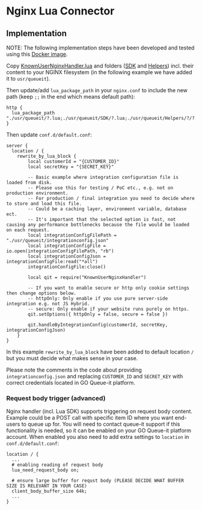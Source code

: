 # Nginx Lua Connector

## Implementation

NOTE: The following implementation steps have been developed and tested using this [Docker image](https://github.com/fabiocicerchia/nginx-lua).

Copy [KnownUserNginxHandler.lua](https://github.com/queueit/KnownUser.V3.Lua/blob/master/Handlers/KnownUserNginxHandler.lua) and folders ([SDK](https://github.com/queueit/KnownUser.V3.Lua/tree/master/SDK) and [Helpers](https://github.com/queueit/KnownUser.V3.Lua/tree/master/Helpers)) incl. their content to your NGINX filesystem (in the following example we have added it to `usr/queueit`).

Then update/add `lua_package_path` in your `nginx.conf` to include the new path (keep `;;` in the end which means default path):

```
http {
  lua_package_path "./usr/queueit/?.lua;./usr/queueit/SDK/?.lua;./usr/queueit/Helpers/?/?.lua;;";
}
```

Then update `conf.d/default.conf`:
```
server {
  location / {
    rewrite_by_lua_block {
        local customerId = "{CUSTOMER_ID}"
        local secretKey = "{SECRET_KEY}"

        -- Basic example where integration configuration file is loaded from disk.
        -- Please use this for testing / PoC etc., e.g. not on production environment.
        -- For production / final integration you need to decide where to store and load this file. 
        -- Could be a caching layer, environment variable, database ect.
        -- It's important that the selected option is fast, not causing any performance bottlenecks because the file would be loaded on each request.
        local integrationConfigFilePath = "./usr/queueit/integrationconfig.json"
        local integrationConfigFile = io.open(integrationConfigFilePath, "rb")
        local integrationConfigJson = integrationConfigFile:read("*all")
        integrationConfigFile:close()

        local qit = require("KnownUserNginxHandler")

        -- If you want to enable secure or http only cookie settings then change options below.
        -- httpOnly: Only enable if you use pure server-side integration e.g. not JS Hybrid.
        -- secure: Only enable if your website runs purely on https.
        qit.setOptions({ httpOnly = false, secure = false })

        qit.handleByIntegrationConfig(customerId, secretKey, integrationConfigJson)
    }
}
```
In this example `rewrite_by_lua_block` have been added to default location `/` but you must decide what makes sense in your case.

Please note the comments in the code about providing `integrationconfig.json` and replacing `CUSTOMER_ID` and `SECRET_KEY` with correct credentials located in GO Queue-it platform.

### Request body trigger (advanced)
Nginx handler (incl. Lua SDK) supports triggering on request body content. Example could be a POST call with specific item ID where you want end-users to queue up for.
You will need to contact queue-it support if this functionality is needed, so it can be enabled on your GO Queue-it platform account.
When enabled you also need to add extra settings to `location` in `conf.d/default.conf`:

```
location / {
  ...
  # enabling reading of request body
  lua_need_request_body on; 
  
  # ensure large buffer for requst body (PLEASE DECIDE WHAT BUFFER SIZE IS RELEVANT IN YOUR CASE)
  client_body_buffer_size 64k; 
  ...
}
```

